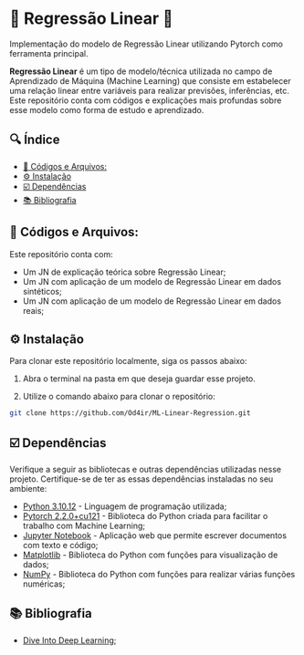 <!-- omit in toc -->
# 🌟 Regressão Linear 🌟
Implementação do modelo de Regressão Linear utilizando Pytorch como ferramenta principal.

__Regressão Linear__ é um tipo de modelo/técnica utilizada no campo de Aprendizado de Máquina (Machine Learning) que consiste em estabelecer uma relação linear entre variáveis para realizar previsões, inferências, etc. Este repositório conta com códigos e explicações mais profundas sobre esse modelo como forma de estudo e aprendizado. 

<!-- omit in toc -->
## 🔍 Índice
- [🌟 Códigos e Arquivos:](#-códigos-e-arquivos)
- [⚙️ Instalação](#️-instalação)
- [☑️ Dependências](#️-dependências)
- [📚 Bibliografia](#-bibliografia)

## 🌟 Códigos e Arquivos:
Este repositório conta com:
- Um JN de explicação teórica sobre Regressão Linear;
- Um JN com aplicação de um modelo de Regressão Linear em dados sintéticos;
- Um JN com aplicação de um modelo de Regressão Linear em dados reais;

## ⚙️ Instalação
Para clonar este repositório localmente, siga os passos abaixo:

1. Abra o terminal na pasta em que deseja guardar esse projeto.

2. Utilize o comando abaixo para clonar o repositório:
```bash
git clone https://github.com/Od4ir/ML-Linear-Regression.git 
```

## ☑️ Dependências
Verifique a seguir as bibliotecas e outras dependências utilizadas nesse projeto. Certifique-se de ter as essas dependências instaladas no seu ambiente:

- [Python 3.10.12](https://www.python.org/) - Linguagem de programação utilizada;
- [Pytorch 2.2.0+cu121](https://pytorch.org/get-started/locally/) - Biblioteca do Python criada para facilitar o trabalho com Machine Learning;
- [Jupyter Notebook](https://jupyter.org/install) - Aplicação web que permite escrever documentos com texto e código;
- [Matplotlib](https://matplotlib.org/) - Biblioteca do Python com funções para visualização de dados;
- [NumPy](https://numpy.org/) - Biblioteca do Python com funções para realizar várias funções numéricas;

## 📚 Bibliografia
- [Dive Into Deep Learning](https://pt.d2l.ai/chapter_linear-networks/index.html);
